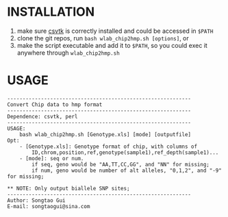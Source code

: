 # INSTALLATION

1. make sure [csvtk](https://github.com/shenwei356/csvtk) is correctly installed and could be accessed in `$PATH`
2. clone the git repos, run `bash wlab_chip2hmp.sh [options]`, or
3. make the script executable and add it to `$PATH`, so you could exec it anywhere through `wlab_chip2hmp.sh`

# USAGE
```
------------------------------------------------------------
Convert Chip data to hmp format
------------------------------------------------------------
Dependence: csvtk, perl
------------------------------------------------------------
USAGE:
    bash wlab_chip2hmp.sh [Genotype.xls] [mode] [outputfile]
Opt:
    - [Genotype.xls]: Genotype format of chip, with columns of
        ID,chrom,position,ref,genotype(sample1),ref_depth(sample1)...
    - [mode]: seq or num.
        if seq, geno would be "AA,TT,CC,GG", and "NN" for missing;
        if num, geno would be number of alt alleles, "0,1,2", and "-9" for missing;

** NOTE: Only output biallele SNP sites;
------------------------------------------------------------
Author: Songtao Gui
E-mail: songtaogui@sina.com
```
